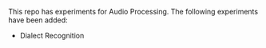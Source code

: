 This repo has experiments for Audio Processing. The following experiments have been added:
- Dialect Recognition